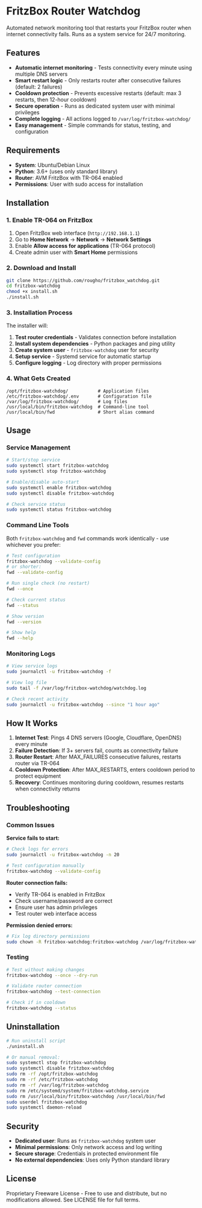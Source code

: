 # FritzBox Router Watchdog

Automated network monitoring tool that restarts your FritzBox router when internet connectivity fails. Runs as a system service for 24/7 monitoring.

## Features

- **Automatic internet monitoring** - Tests connectivity every minute using multiple DNS servers
- **Smart restart logic** - Only restarts router after consecutive failures (default: 2 failures)
- **Cooldown protection** - Prevents excessive restarts (default: max 3 restarts, then 12-hour cooldown)
- **Secure operation** - Runs as dedicated system user with minimal privileges
- **Complete logging** - All actions logged to `/var/log/fritzbox-watchdog/`
- **Easy management** - Simple commands for status, testing, and configuration

## Requirements

- **System**: Ubuntu/Debian Linux
- **Python**: 3.6+ (uses only standard library)
- **Router**: AVM FritzBox with TR-064 enabled
- **Permissions**: User with sudo access for installation

## Installation

### 1. Enable TR-064 on FritzBox
1. Open FritzBox web interface (`http://192.168.1.1`)
2. Go to **Home Network** → **Network** → **Network Settings**
3. Enable **Allow access for applications** (TR-064 protocol)
4. Create admin user with **Smart Home** permissions

### 2. Download and Install
```bash
git clone https://github.com/rougho/fritzbox_watchdog.git
cd fritzbox-watchdog
chmod +x install.sh
./install.sh
```

### 3. Installation Process

The installer will:
1. **Test router credentials** - Validates connection before installation
2. **Install system dependencies** - Python packages and ping utility
3. **Create system user** - `fritzbox-watchdog` user for security
4. **Setup service** - Systemd service for automatic startup
5. **Configure logging** - Log directory with proper permissions

### 4. What Gets Created
```
/opt/fritzbox-watchdog/           # Application files
/etc/fritzbox-watchdog/.env       # Configuration file
/var/log/fritzbox-watchdog/       # Log files
/usr/local/bin/fritzbox-watchdog  # Command-line tool
/usr/local/bin/fwd                # Short alias command
```

## Usage

### Service Management
```bash
# Start/stop service
sudo systemctl start fritzbox-watchdog
sudo systemctl stop fritzbox-watchdog

# Enable/disable auto-start
sudo systemctl enable fritzbox-watchdog
sudo systemctl disable fritzbox-watchdog

# Check service status
sudo systemctl status fritzbox-watchdog
```

### Command Line Tools

Both `fritzbox-watchdog` and `fwd` commands work identically - use whichever you prefer:

```bash
# Test configuration
fritzbox-watchdog --validate-config
# or shorter:
fwd --validate-config

# Run single check (no restart)
fwd --once

# Check current status
fwd --status

# Show version
fwd --version

# Show help
fwd --help
```

### Monitoring Logs
```bash
# View service logs
sudo journalctl -u fritzbox-watchdog -f

# View log file
sudo tail -f /var/log/fritzbox-watchdog/watchdog.log

# Check recent activity
sudo journalctl -u fritzbox-watchdog --since "1 hour ago"
```

## How It Works

1. **Internet Test**: Pings 4 DNS servers (Google, Cloudflare, OpenDNS) every minute
2. **Failure Detection**: If 3+ servers fail, counts as connectivity failure
3. **Router Restart**: After MAX_FAILURES consecutive failures, restarts router via TR-064
4. **Cooldown Protection**: After MAX_RESTARTS, enters cooldown period to protect equipment
5. **Recovery**: Continues monitoring during cooldown, resumes restarts when connectivity returns

## Troubleshooting

### Common Issues

**Service fails to start:**
```bash
# Check logs for errors
sudo journalctl -u fritzbox-watchdog -n 20

# Test configuration manually
fritzbox-watchdog --validate-config
```

**Router connection fails:**
- Verify TR-064 is enabled in FritzBox
- Check username/password are correct
- Ensure user has admin privileges
- Test router web interface access

**Permission denied errors:**
```bash
# Fix log directory permissions
sudo chown -R fritzbox-watchdog:fritzbox-watchdog /var/log/fritzbox-watchdog
```

### Testing
```bash
# Test without making changes
fritzbox-watchdog --once --dry-run

# Validate router connection
fritzbox-watchdog --test-connection

# Check if in cooldown
fritzbox-watchdog --status
```

## Uninstallation

```bash
# Run uninstall script
./uninstall.sh

# Or manual removal:
sudo systemctl stop fritzbox-watchdog
sudo systemctl disable fritzbox-watchdog
sudo rm -rf /opt/fritzbox-watchdog
sudo rm -rf /etc/fritzbox-watchdog
sudo rm -rf /var/log/fritzbox-watchdog
sudo rm /etc/systemd/system/fritzbox-watchdog.service
sudo rm /usr/local/bin/fritzbox-watchdog /usr/local/bin/fwd
sudo userdel fritzbox-watchdog
sudo systemctl daemon-reload
```

## Security

- **Dedicated user**: Runs as `fritzbox-watchdog` system user
- **Minimal permissions**: Only network access and log writing
- **Secure storage**: Credentials in protected environment file
- **No external dependencies**: Uses only Python standard library

## License

Proprietary Freeware License - Free to use and distribute, but no modifications allowed.
See LICENSE file for full terms.
